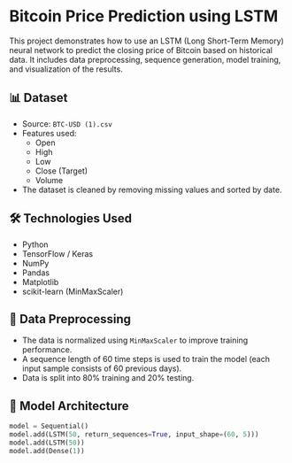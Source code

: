 # Bitcoin Price Prediction using LSTM

This project demonstrates how to use an LSTM (Long Short-Term Memory) neural network to predict the closing price of Bitcoin based on historical data. It includes data preprocessing, sequence generation, model training, and visualization of the results.

## 📊 Dataset

- Source: `BTC-USD (1).csv`
- Features used:
  - Open
  - High
  - Low
  - Close (Target)
  - Volume
- The dataset is cleaned by removing missing values and sorted by date.

## 🛠️ Technologies Used

- Python
- TensorFlow / Keras
- NumPy
- Pandas
- Matplotlib
- scikit-learn (MinMaxScaler)

## 🔁 Data Preprocessing

- The data is normalized using `MinMaxScaler` to improve training performance.
- A sequence length of 60 time steps is used to train the model (each input sample consists of 60 previous days).
- Data is split into 80% training and 20% testing.

## 🧠 Model Architecture

```python
model = Sequential()
model.add(LSTM(50, return_sequences=True, input_shape=(60, 5)))
model.add(LSTM(50))
model.add(Dense(1))
